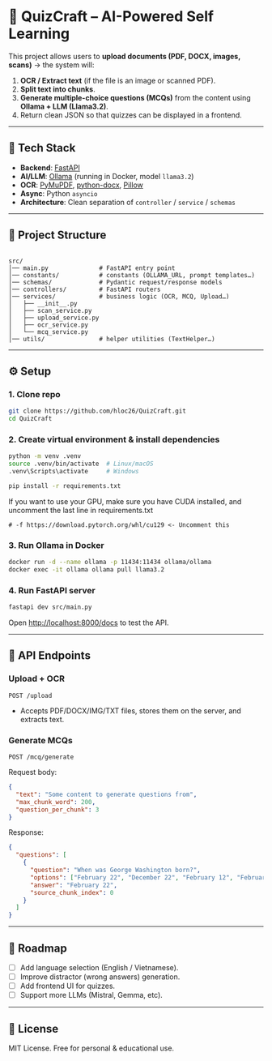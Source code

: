 # 📘 QuizCraft – AI-Powered Self Learning

This project allows users to **upload documents (PDF, DOCX, images, scans)** → the system will:  
1. **OCR / Extract text** (if the file is an image or scanned PDF).  
2. **Split text into chunks**.  
3. **Generate multiple-choice questions (MCQs)** from the content using **Ollama + LLM (Llama3.2)**.  
4. Return clean JSON so that quizzes can be displayed in a frontend.  

---

## 🚀 Tech Stack

- **Backend**: [FastAPI](https://fastapi.tiangolo.com/)  
- **AI/LLM**: [Ollama](https://ollama.ai/) (running in Docker, model `llama3.2`)  
- **OCR**: [PyMuPDF](https://pymupdf.readthedocs.io/), [python-docx](https://python-docx.readthedocs.io/), [Pillow](https://python-pillow.org/)  
- **Async**: Python `asyncio`  
- **Architecture**: Clean separation of `controller` / `service` / `schemas`  

---

## 📂 Project Structure

```

src/
│── main.py              # FastAPI entry point
│── constants/           # constants (OLLAMA_URL, prompt templates…)
│── schemas/             # Pydantic request/response models
│── controllers/         # FastAPI routers
│── services/            # business logic (OCR, MCQ, Upload…)
│   ├── __init__.py
│   ├── scan_service.py
│   ├── upload_service.py
│   ├── ocr_service.py
│   └── mcq_service.py
│── utils/               # helper utilities (TextHelper…)

````

---

## ⚙️ Setup

### 1. Clone repo
```bash
git clone https://github.com/hloc26/QuizCraft.git
cd QuizCraft
````

### 2. Create virtual environment & install dependencies

```bash
python -m venv .venv
source .venv/bin/activate  # Linux/macOS
.venv\Scripts\activate     # Windows

pip install -r requirements.txt
```

If you want to use your GPU, make sure you have CUDA installed, and uncomment the last line in requirements.txt 

```
# -f https://download.pytorch.org/whl/cu129 <- Uncomment this
```

### 3. Run Ollama in Docker

```bash
docker run -d --name ollama -p 11434:11434 ollama/ollama
docker exec -it ollama ollama pull llama3.2
```

### 4. Run FastAPI server

```bash
fastapi dev src/main.py
```

Open [http://localhost:8000/docs](http://localhost:8000/docs) to test the API.

---

## 📡 API Endpoints

### Upload + OCR

```http
POST /upload
```

* Accepts PDF/DOCX/IMG/TXT files, stores them on the server, and extracts text.

### Generate MCQs

```http
POST /mcq/generate
```

Request body:

```json
{
  "text": "Some content to generate questions from",
  "max_chunk_word": 200,
  "question_per_chunk": 3
}
```

Response:

```json
{
  "questions": [
    {
      "question": "When was George Washington born?",
      "options": ["February 22", "December 22", "February 12", "February 15"],
      "answer": "February 22",
      "source_chunk_index": 0
    }
  ]
}
```

---

## 📝 Roadmap

* [ ] Add language selection (English / Vietnamese).
* [ ] Improve distractor (wrong answers) generation.
* [ ] Add frontend UI for quizzes.
* [ ] Support more LLMs (Mistral, Gemma, etc).

---

## 📜 License

MIT License. Free for personal & educational use.
